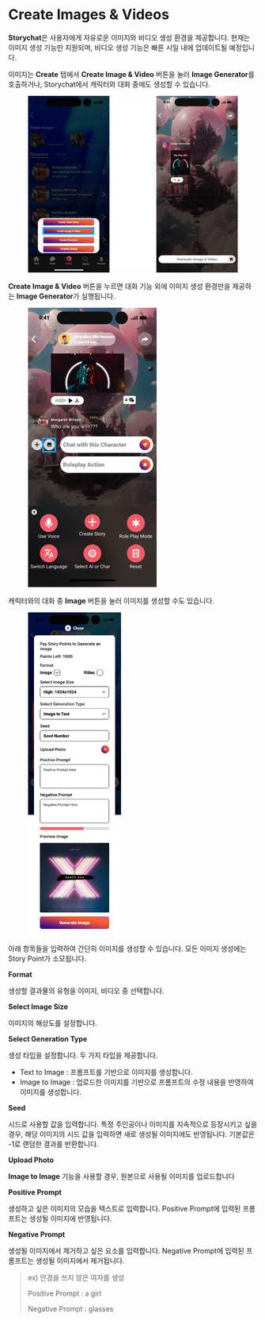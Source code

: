 # Create Images & Videos

**Storychat**은 사용자에게 자유로운 이미지와 비디오 생성 환경을 제공합니다. 현재는 이미지 생성 기능만 지원되며, 비디오 생성 기능은 빠른 시일 내에 업데이트될 예정입니다.&#x20;

이미지는 **Create** 탭에서 **Create Image & Video** 버튼을 눌러 **Image Generator**를 호출하거나, Storychat에서 캐릭터와 대화 중에도 생성할 수 있습니다.

<figure><img src="../.gitbook/assets/image (15).png" alt=""><figcaption></figcaption></figure>

**Create Image & Video** 버튼을 누르면 대화 기능 외에 이미지 생성 환경만을 제공하는 **Image Generator**가 실행됩니다.



<figure><img src="../.gitbook/assets/image (16).png" alt="" width="260"><figcaption></figcaption></figure>

캐릭터와의 대화 중 **Image** 버튼을 눌러 이미지를 생성할 수도 있습니다.





<figure><img src="../.gitbook/assets/image (17).png" alt="" width="188"><figcaption></figcaption></figure>

아래 항목들을 입력하여 간단히 이미지를 생성할 수 있습니다. 모든 이미지 생성에는 Story Point가 소모됩니다.



**Format**

생성할 결과물의 유형을 이미지, 비디오 중 선택합니다.



**Select Image Size**

이미지의 해상도를 설정합니다.



**Select Generation Type**

생성 타입을 설정합니다. 두 가지 타입을 제공합니다.

* Text to Image : 프롬프트를 기반으로 이미지를 생성합니다.
* Image to Image : 업로드한 이미지를 기반으로 프롬프트의 수정 내용을 반영하여 이미지를 생성합니다.



**Seed**

시드로 사용할 값을 입력합니다. 특정 주인공이나 이미지를 지속적으로 등장시키고 싶을 경우, 해당 이미지의 시드 값을 입력하면 새로 생성될 이미지에도 반영됩니다. 기본값은 -1로 랜덤한 결과를 반환합니다.



**Upload Photo**

**Image to Image** 기능을 사용할 경우, 원본으로 사용될 이미지를 업로드합니다



**Positive Prompt**

생성하고 싶은 이미지의 모습을 텍스트로 입력합니다. Positive Prompt에 입력된 프롬프트는 생성될 이미지에 반영됩니다.



**Negative Prompt**

생성될 이미지에서 제거하고 싶은 요소를 입력합니다. Negative Prompt에 입력된 프롬프트는 생성될 이미지에서 제거됩니다.

> ex) 안경을 쓰지 않은 여자를 생성
>
> Positive Prompt : a girl
>
> Negative Prompt : glasses

